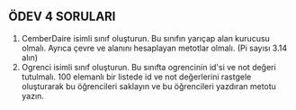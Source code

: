 ## __ÖDEV 4 SORULARI__
1. CemberDaire isimli sınıf oluşturun. Bu sınıfın yarıçap alan kurucusu olmalı. Ayrıca çevre ve alanını hesaplayan metotlar olmalı. (Pi sayısı 3.14 alın)
2. Ogrenci isimli sınıf oluşturun. Bu sınıfta ogrencinin id'si ve not değeri tutulmalı. 100 elemanlı bir listede id ve not değerlerini rastgele oluşturarak bu öğrencileri saklayın ve bu öğrencileri yazdıran metotu yazın.